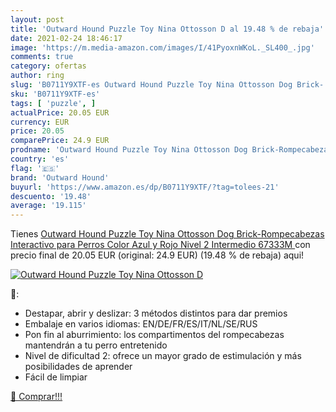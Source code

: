 ```yaml
---
layout: post
title: 'Outward Hound Puzzle Toy Nina Ottosson D al 19.48 % de rebaja'
date: 2021-02-24 18:46:17
image: 'https://m.media-amazon.com/images/I/41PyoxnWKoL._SL400_.jpg'
comments: true
category: ofertas
author: ring
slug: 'B0711Y9XTF-es Outward Hound Puzzle Toy Nina Ottosson Dog Brick-...'
sku: 'B0711Y9XTF-es'
tags: [ 'puzzle', ]
actualPrice: 20.05 EUR
currency: EUR
price: 20.05
comparePrice: 24.9 EUR
prodname: 'Outward Hound Puzzle Toy Nina Ottosson Dog Brick-Rompecabezas Interactivo para Perros  Color Azul y Rojo  Nivel 2  Intermedio   67333M '
country: 'es'
flag: '🇪🇸'
brand: 'Outward Hound'
buyurl: 'https://www.amazon.es/dp/B0711Y9XTF/?tag=tolees-21'
descuento: '19.48'
average: '19.115'
---
```


Tienes [Outward Hound Puzzle Toy Nina Ottosson Dog Brick-Rompecabezas Interactivo para Perros  Color Azul y Rojo  Nivel 2  Intermedio   67333M ](https://www.amazon.es/dp/B0711Y9XTF/?tag=tolees-21) con precio final de  20.05 EUR (original: 24.9 EUR) (19.48 %  de rebaja) aqui!

[![Outward Hound Puzzle Toy Nina Ottosson D](https://m.media-amazon.com/images/I/41PyoxnWKoL._SL400_.jpg)](https://www.amazon.es/dp/B0711Y9XTF/?tag=tolees-21)

🔎:

- Destapar, abrir y deslizar: 3 métodos distintos para dar premios
- Embalaje en varios idiomas: EN/DE/FR/ES/IT/NL/SE/RUS
- Pon fin al aburrimiento: los compartimentos del rompecabezas mantendrán a tu perro entretenido
- Nivel de dificultad 2: ofrece un mayor grado de estimulación y más posibilidades de aprender
- Fácil de limpiar

[🛒 Comprar!!!](https://www.amazon.es/dp/B0711Y9XTF/?tag=tolees-21)

